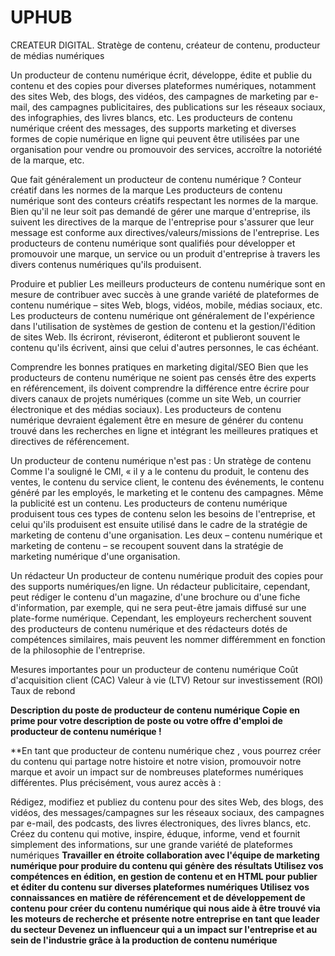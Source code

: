 # UPHUB
CREATEUR DIGITAL.
Stratège de contenu, créateur de contenu, producteur de médias numériques

Un producteur de contenu numérique écrit, développe, édite et publie du contenu et des copies pour diverses plateformes numériques, notamment des sites Web, des blogs, des vidéos, des campagnes de marketing par e-mail, des campagnes publicitaires, des publications sur les réseaux sociaux, des infographies, des livres blancs, etc. Les producteurs de contenu numérique créent des messages, des supports marketing et diverses formes de copie numérique en ligne qui peuvent être utilisées par une organisation pour vendre ou promouvoir des services, accroître la notoriété de la marque, etc.

Que fait généralement un producteur de contenu numérique ?
Conteur créatif dans les normes de la marque
Les producteurs de contenu numérique sont des conteurs créatifs respectant les normes de la marque. Bien qu'il ne leur soit pas demandé de gérer une marque d'entreprise, ils suivent les directives de la marque de l'entreprise pour s'assurer que leur message est conforme aux directives/valeurs/missions de l'entreprise. Les producteurs de contenu numérique sont qualifiés pour développer et promouvoir une marque, un service ou un produit d'entreprise à travers les divers contenus numériques qu'ils produisent.

Produire et publier
Les meilleurs producteurs de contenu numérique sont en mesure de contribuer avec succès à une grande variété de plateformes de contenu numérique – sites Web, blogs, vidéos, mobile, médias sociaux, etc. Les producteurs de contenu numérique ont généralement de l'expérience dans l'utilisation de systèmes de gestion de contenu et la gestion/l'édition de sites Web. Ils écriront, réviseront, éditeront et publieront souvent le contenu qu'ils écrivent, ainsi que celui d'autres personnes, le cas échéant.

Comprendre les bonnes pratiques en marketing digital/SEO
Bien que les producteurs de contenu numérique ne soient pas censés être des experts en référencement, ils doivent comprendre la différence entre écrire pour divers canaux de projets numériques (comme un site Web, un courrier électronique et des médias sociaux). Les producteurs de contenu numérique devraient également être en mesure de générer du contenu trouvé dans les recherches en ligne et intégrant les meilleures pratiques et directives de référencement.

Un producteur de contenu numérique n'est pas :
Un stratège de contenu
Comme l'a souligné le CMI, « il y a le contenu du produit, le contenu des ventes, le contenu du service client, le contenu des événements, le contenu généré par les employés, le marketing et le contenu des campagnes. Même la publicité est un contenu. Les producteurs de contenu numérique produisent tous ces types de contenu selon les besoins de l'entreprise, et celui qu'ils produisent est ensuite utilisé dans le cadre de la stratégie de marketing de contenu d'une organisation. Les deux – contenu numérique et marketing de contenu – se recoupent souvent dans la stratégie de marketing numérique d'une organisation.

Un rédacteur
Un producteur de contenu numérique produit des copies pour des supports numériques/en ligne. Un rédacteur publicitaire, cependant, peut rédiger le contenu d'un magazine, d'une brochure ou d'une fiche d'information, par exemple, qui ne sera peut-être jamais diffusé sur une plate-forme numérique. Cependant, les employeurs recherchent souvent des producteurs de contenu numérique et des rédacteurs dotés de compétences similaires, mais peuvent les nommer différemment en fonction de la philosophie de l'entreprise.

Mesures importantes pour un producteur de contenu numérique
Coût d'acquisition client (CAC)
Valeur à vie (LTV)
Retour sur investissement (ROI)
Taux de rebond

**Description du poste de producteur de contenu numérique
Copie en prime pour votre description de poste ou votre offre d'emploi de producteur de contenu numérique !**


**En tant que producteur de contenu numérique chez <Company XXX>, vous pourrez créer du contenu qui partage notre histoire et notre vision, promouvoir notre marque et avoir un impact sur de nombreuses plateformes numériques différentes. Plus précisément, vous aurez accès à :

Rédigez, modifiez et publiez du contenu pour des sites Web, des blogs, des vidéos, des messages/campagnes sur les réseaux sociaux, des campagnes par e-mail, des podcasts, des livres électroniques, des livres blancs, etc.
Créez du contenu qui motive, inspire, éduque, informe, vend et fournit simplement des informations, sur une grande variété de plateformes numériques
**Travailler en étroite collaboration avec l'équipe de marketing numérique pour produire du contenu qui génère des résultats
Utilisez vos compétences en édition, en gestion de contenu et en HTML pour publier et éditer du contenu sur diverses plateformes numériques
Utilisez vos connaissances en matière de référencement et de développement de contenu pour créer du contenu numérique qui nous aide à être trouvé via les moteurs de recherche et présente notre entreprise en tant que leader du secteur
Devenez un influenceur qui a un impact sur l'entreprise et au sein de l'industrie grâce à la production de contenu numérique**

